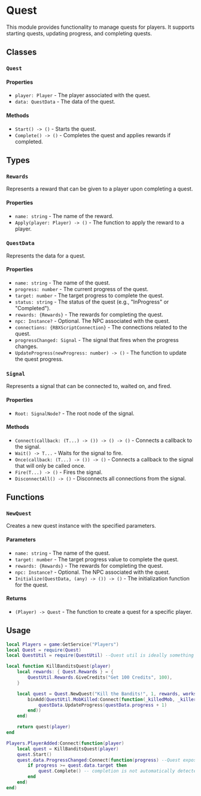 # Quest

This module provides functionality to manage quests for players. It supports starting quests, updating progress, and completing quests.

## Classes

### `Quest`

#### Properties

- `player: Player` - The player associated with the quest.
- `data: QuestData` - The data of the quest.

#### Methods

- `Start() -> ()` - Starts the quest.
- `Complete() -> ()` - Completes the quest and applies rewards if completed.

## Types

### `Rewards`

Represents a reward that can be given to a player upon completing a quest.

#### Properties

- `name: string` - The name of the reward.
- `Apply(player: Player) -> ()` - The function to apply the reward to a player.

### `QuestData`

Represents the data for a quest.

#### Properties

- `name: string` - The name of the quest.
- `progress: number` - The current progress of the quest.
- `target: number` - The target progress to complete the quest.
- `status: string` - The status of the quest (e.g., "InProgress" or "Completed").
- `rewards: {Rewards}` - The rewards for completing the quest.
- `npc: Instance?` - Optional. The NPC associated with the quest.
- `connections: {RBXScriptConnection}` - The connections related to the quest.
- `progressChanged: Signal` - The signal that fires when the progress changes.
- `UpdateProgress(newProgress: number) -> ()` - The function to update the quest progress.

### `Signal`

Represents a signal that can be connected to, waited on, and fired.

#### Properties

- `Root: SignalNode?` - The root node of the signal.

#### Methods

- `Connect(callback: (T...) -> ()) -> () -> ()` - Connects a callback to the signal.
- `Wait() -> T...` - Waits for the signal to fire.
- `Once(callback: (T...) -> ()) -> ()` - Connects a callback to the signal that will only be called once.
- `Fire(T...) -> ()` - Fires the signal.
- `DisconnectAll() -> ()` - Disconnects all connections from the signal.

## Functions

### `NewQuest`

Creates a new quest instance with the specified parameters.

#### Parameters

- `name: string` - The name of the quest.
- `target: number` - The target progress value to complete the quest.
- `rewards: {Rewards}` - The rewards for completing the quest.
- `npc: Instance?` - Optional. The NPC associated with the quest.
- `Initialize(QuestData, (any) -> ()) -> ()` - The initialization function for the quest.

#### Returns

- `(Player) -> Quest` - The function to create a quest for a specific player.

## Usage

```lua
local Players = game:GetService("Players")
local Quest = require(Quest)
local QuestUtil = require(QuestUtil) --Quest util is ideally something you have in your game, with a bunch of utility functions and signals. 

local function KillBanditsQuest(player)
	local rewards: { Quest.Rewards } = {
		QuestUtil.Rewards.GiveCredits("Get 100 Credits", 100),
	}

	local quest = Quest.NewQuest("Kill the Bandits!", 1, rewards, workspace.FrescoAI, function(questData, binAdd)
		binAdd(QuestUtil.MobKilled:Connect(function(_killedMob, _killer) 
			questData.UpdateProgress(questData.progress + 1)
		end))
	end)

	return quest(player)
end

Players.PlayerAdded:Connect(function(player)
	local quest = KillBanditsQuest(player)
	quest.Start()
	quest.data.ProgressChanged:Connect(function(progress) --Quest exposes a progress changed signal that will only fire if you use the quest's mutator method.
		if progress >= quest.data.target then
			quest.Complete() -- completion is not automatically detected as some people want players to "return" their quests.
		end
	end)
end)
```